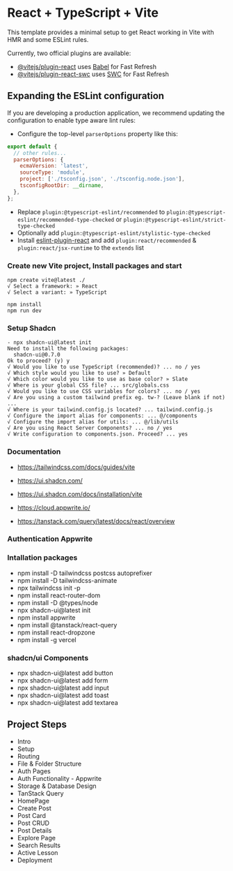 # React + TypeScript + Vite

This template provides a minimal setup to get React working in Vite with HMR and some ESLint rules.

Currently, two official plugins are available:

- [@vitejs/plugin-react](https://github.com/vitejs/vite-plugin-react/blob/main/packages/plugin-react/README.md) uses [Babel](https://babeljs.io/) for Fast Refresh
- [@vitejs/plugin-react-swc](https://github.com/vitejs/vite-plugin-react-swc) uses [SWC](https://swc.rs/) for Fast Refresh

## Expanding the ESLint configuration

If you are developing a production application, we recommend updating the configuration to enable type aware lint rules:

- Configure the top-level `parserOptions` property like this:

```js
export default {
  // other rules...
  parserOptions: {
    ecmaVersion: 'latest',
    sourceType: 'module',
    project: ['./tsconfig.json', './tsconfig.node.json'],
    tsconfigRootDir: __dirname,
  },
};
```

- Replace `plugin:@typescript-eslint/recommended` to `plugin:@typescript-eslint/recommended-type-checked` or `plugin:@typescript-eslint/strict-type-checked`
- Optionally add `plugin:@typescript-eslint/stylistic-type-checked`
- Install [eslint-plugin-react](https://github.com/jsx-eslint/eslint-plugin-react) and add `plugin:react/recommended` & `plugin:react/jsx-runtime` to the `extends` list

### Create new Vite project, Install packages and start

```
npm create vite@latest ./
√ Select a framework: » React
√ Select a variant: » TypeScript

npm install
npm run dev
```

### Setup Shadcn

```
- npx shadcn-ui@latest init
Need to install the following packages:
  shadcn-ui@0.7.0
Ok to proceed? (y) y
√ Would you like to use TypeScript (recommended)? ... no / yes
√ Which style would you like to use? » Default
√ Which color would you like to use as base color? » Slate
√ Where is your global CSS file? ... src/globals.css
√ Would you like to use CSS variables for colors? ... no / yes
√ Are you using a custom tailwind prefix eg. tw-? (Leave blank if not) ...
√ Where is your tailwind.config.js located? ... tailwind.config.js
√ Configure the import alias for components: ... @/components
√ Configure the import alias for utils: ... @/lib/utils
√ Are you using React Server Components? ... no / yes
√ Write configuration to components.json. Proceed? ... yes
```

### Documentation

- https://tailwindcss.com/docs/guides/vite

- https://ui.shadcn.com/

- https://ui.shadcn.com/docs/installation/vite

- https://cloud.appwrite.io/

- https://tanstack.com/query/latest/docs/react/overview

### Authentication Appwrite

### Intallation packages

- npm install -D tailwindcss postcss autoprefixer
- npm install -D tailwindcss-animate
- npx tailwindcss init -p
- npm install react-router-dom
- npm install -D @types/node
- npx shadcn-ui@latest init
- npm install appwrite
- npm install @tanstack/react-query
- npm install react-dropzone
- npm install -g vercel

### shadcn/ui Components

- npx shadcn-ui@latest add button
- npx shadcn-ui@latest add form
- npx shadcn-ui@latest add input
- npx shadcn-ui@latest add toast
- npx shadcn-ui@latest add textarea

## Project Steps

- Intro
- Setup
- Routing
- File & Folder Structure
- Auth Pages
- Auth Functionality - Appwrite
- Storage & Database Design
- TanStack Query
- HomePage
- Create Post
- Post Card
- Post CRUD
- Post Details
- Explore Page
- Search Results
- Active Lesson
- Deployment
